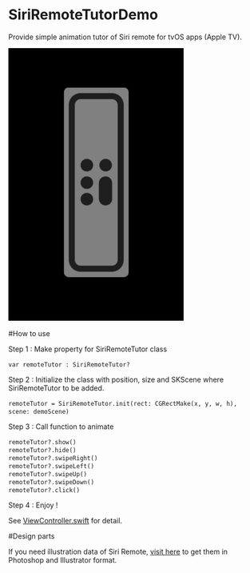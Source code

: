 SiriRemoteTutorDemo
=======

Provide simple animation tutor of Siri remote for tvOS apps (Apple TV).

<img src="https://github.com/AlohaYos/SiriRemoteTutorDemo/blob/master/SiriRemoteTutorDemo.gif"  />

#How to use

Step 1 : Make property for SiriRemoteTutor class

    var remoteTutor : SiriRemoteTutor?
	
Step 2 : Initialize the class with position, size and SKScene where SiriRemoteTutor to be added.

    remoteTutor = SiriRemoteTutor.init(rect: CGRectMake(x, y, w, h), scene: demoScene)

Step 3 : Call function to animate

    remoteTutor?.show()
	remoteTutor?.hide()
	remoteTutor?.swipeRight()
	remoteTutor?.swipeLeft()
	remoteTutor?.swipeUp()
	remoteTutor?.swipeDown()
	remoteTutor?.click()
	
Step 4 : Enjoy !

See <a href="https://github.com/AlohaYos/SiriRemoteTutorDemo/blob/master/SiriRemoteTutorDemo/ViewController.swift" target=_blank>ViewController.swift</a> for detail.

#Design parts

If you need illustration data of Siri Remote, <a href="https://github.com/AlohaYos/SiriRemoteDesign" target=_blank>visit here</a> to get them in Photoshop and Illustrator format.
